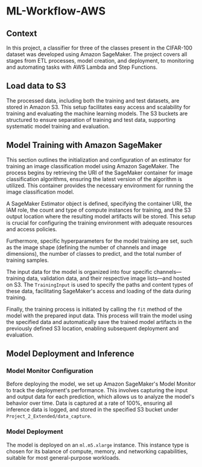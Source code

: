 # ML-Workflow-AWS

## Context
In this project, a classifier for three of the classes present in the CIFAR-100 dataset was developed using Amazon SageMaker. The project covers all stages from ETL processes, model creation, and deployment, to monitoring and automating tasks with AWS Lambda and Step Functions.

## Load data to S3
The processed data, including both the training and test datasets, are stored in Amazon S3. This setup facilitates easy access and scalability for training and evaluating the machine learning models. The S3 buckets are structured to ensure separation of training and test data, supporting systematic model training and evaluation.

## Model Training with Amazon SageMaker
This section outlines the initialization and configuration of an estimator for training an image classification model using Amazon SageMaker. The process begins by retrieving the URI of the SageMaker container for image classification algorithms, ensuring the latest version of the algorithm is utilized. This container provides the necessary environment for running the image classification model.

A SageMaker Estimator object is defined, specifying the container URI, the IAM role, the count and type of compute instances for training, and the S3 output location where the resulting model artifacts will be stored. This setup is crucial for configuring the training environment with adequate resources and access policies.

Furthermore, specific hyperparameters for the model training are set, such as the image shape (defining the number of channels and image dimensions), the number of classes to predict, and the total number of training samples.

The input data for the model is organized into four specific channels—training data, validation data, and their respective image lists—and hosted on S3. The `TrainingInput` is used to specify the paths and content types of these data, facilitating SageMaker's access and loading of the data during training.

Finally, the training process is initiated by calling the `fit` method of the model with the prepared input data. This process will train the model using the specified data and automatically save the trained model artifacts in the previously defined S3 location, enabling subsequent deployment and evaluation.

## Model Deployment and Inference

### Model Monitor Configuration

Before deploying the model, we set up Amazon SageMaker's Model Monitor to track the deployment's performance. This involves capturing the input and output data for each prediction, which allows us to analyze the model's behavior over time. Data is captured at a rate of 100%, ensuring all inference data is logged, and stored in the specified S3 bucket under `Project_2_Extended/data_capture`.

### Model Deployment

The model is deployed on an `ml.m5.xlarge` instance. This instance type is chosen for its balance of compute, memory, and networking capabilities, suitable for most general-purpose workloads.
